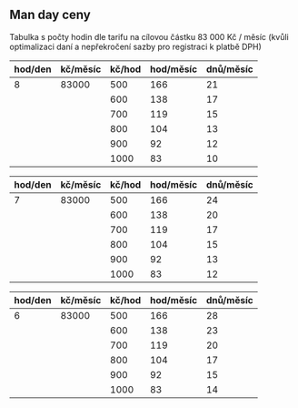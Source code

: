 ## Man day ceny

Tabulka s počty hodin dle tarifu na cílovou částku 83 000 Kč / měsíc (kvůli optimalizaci daní a nepřekročení sazby pro registraci k platbě DPH)

| hod/den | kč/měsíc | kč/hod | hod/měsíc | dnů/měsíc |
| ------- | -------- | ------ | --------- | --------- |
| 8       | 83000    | 500    | 166       | 21        |
|         |          | 600    | 138       | 17        |
|         |          | 700    | 119       | 15        |
|         |          | 800    | 104       | 13        |
|         |          | 900    | 92        | 12        |
|         |          | 1000   | 83        | 10        |

| hod/den | kč/měsíc | kč/hod | hod/měsíc | dnů/měsíc |
| ------- | -------- | ------ | --------- | --------- |
| 7       | 83000    | 500    | 166       | 24        |
|         |          | 600    | 138       | 20        |
|         |          | 700    | 119       | 17        |
|         |          | 800    | 104       | 15        |
|         |          | 900    | 92        | 13        |
|         |          | 1000   | 83        | 12        |

| hod/den | kč/měsíc | kč/hod | hod/měsíc | dnů/měsíc |
| ------- | -------- | ------ | --------- | --------- |
| 6       | 83000    | 500    | 166       |28         |       
|         |          | 600    | 138       | 23        |
|         |          | 700    | 119       | 20        |
|         |          | 800    | 104       | 17        |
|         |          | 900    | 92        | 15        |
|         |          | 1000   | 83        | 14        |  
